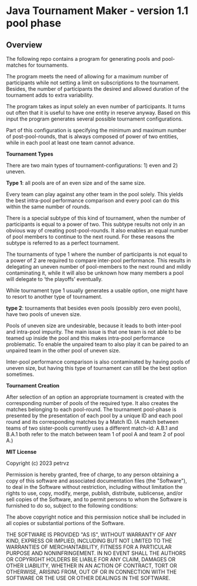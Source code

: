 # Java Tournament Maker - version 1.1 pool phase

## Overview

The following repo contains a program for generating pools and pool-matches for tournaments.

The program meets the need of allowing for a maximum number of participants while not setting a limit on subscriptions to the tournament. Besides, the number of participants the desired and allowed duration of the tournament adds to extra variability.

The program takes as input solely an even number of participants. It turns out often that it is useful to have one entity in reserve anyway. Based on this input the program generates several possible tournament configurations. 

Part of this configuration is specifying the minimum and maximum number of post-pool-rounds, that is always composed of power of two entities, while in each pool at least one team cannot advance.


**Tournament Types**

There are two main types of tournament-configurations: 1) even and 2) uneven.

**Type 1**: all pools are of an even size and of the same size.

Every team can play against any other team in the pool solely. This yields the best intra-pool performance comparison and every pool can do this within the same number of rounds.

There is a special subtype of this kind of tournament, when the number of participants is equal to a power of two. This subtype results not only in an obvious way of creating post-pool-rounds. It also enables an equal number of pool members to continue to the next round. For these reasons the subtype is referred to as a perfect tournament.

The tournaments of type 1 where the number of participants is not equal to a power of 2 are required to compare inter-pool performance. This results in delegating an uneven number of pool-members to the next round and mildly contaminating it, while it will also be unknown how many members a pool will delegate to ‘the playoffs’ eventually.

While tournament type 1 usually generates a usable option, one might have to resort to another type of tournament.

**type 2**: tournaments that besides even pools (possibly zero even pools), have two pools of uneven size. 

Pools of uneven size are undesirable, because it leads to both inter-pool and intra-pool impurity. The main issue is that one team is not able to be teamed up inside the pool and this makes intra-pool performance problematic. 
To enable the unpaired team to also play it can be paired to an unpaired team in the other pool of uneven size.

Inter-pool performance comparison is also contaminated by having pools of uneven size, but having this type of tournament can still be the best option sometimes.


**Tournament Creation**

After selection of an option an appropriate tournament is created with the corresponding number of pools of the required type. 
It also creates the matches belonging to each pool-round. The tournament pool-phase is presented by the presentation of each pool by a unique ID and each pool round and its corresponding matches by a Match ID. (A match between teams of two sister-pools currently uses a different match-id: A.B.1 and B.A.1 both refer to the match between team 1 of pool A and team 2 of pool A.)

**MIT License**

Copyright (c) 2023 petrvz

Permission is hereby granted, free of charge, to any person obtaining a copy
of this software and associated documentation files (the "Software"), to deal
in the Software without restriction, including without limitation the rights
to use, copy, modify, merge, publish, distribute, sublicense, and/or sell
copies of the Software, and to permit persons to whom the Software is
furnished to do so, subject to the following conditions:

The above copyright notice and this permission notice shall be included in all
copies or substantial portions of the Software.

THE SOFTWARE IS PROVIDED "AS IS", WITHOUT WARRANTY OF ANY KIND, EXPRESS OR
IMPLIED, INCLUDING BUT NOT LIMITED TO THE WARRANTIES OF MERCHANTABILITY,
FITNESS FOR A PARTICULAR PURPOSE AND NONINFRINGEMENT. IN NO EVENT SHALL THE
AUTHORS OR COPYRIGHT HOLDERS BE LIABLE FOR ANY CLAIM, DAMAGES OR OTHER
LIABILITY, WHETHER IN AN ACTION OF CONTRACT, TORT OR OTHERWISE, ARISING FROM,
OUT OF OR IN CONNECTION WITH THE SOFTWARE OR THE USE OR OTHER DEALINGS IN THE
SOFTWARE.